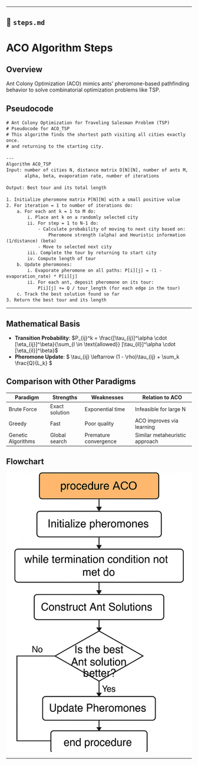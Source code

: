
---

## 📝 `steps.md`

# ACO Algorithm Steps

## Overview
Ant Colony Optimization (ACO) mimics ants' pheromone-based pathfinding behavior to solve combinatorial optimization problems like TSP.

## Pseudocode
```plaintext
# Ant Colony Optimization for Traveling Salesman Problem (TSP)
# Pseudocode for ACO_TSP
# This algorithm finds the shortest path visiting all cities exactly once.
# and returning to the starting city.

---
Algorithm ACO_TSP
Input: number of cities N, distance matrix D[N][N], number of ants M, 
       alpha, beta, evaporation rate, number of iterations

Output: Best tour and its total length

1. Initialize pheromone matrix P[N][N] with a small positive value
2. For iteration = 1 to number of iterations do:
    a. For each ant k = 1 to M do:
        i. Place ant k on a randomly selected city
        ii. For step = 1 to N-1 do:
            - Calculate probability of moving to next city based on:
                Pheromone strength (alpha) and Heuristic information (1/distance) (beta)
            - Move to selected next city
        iii. Complete the tour by returning to start city
        iv. Compute length of tour
    b. Update pheromones:
        i. Evaporate pheromone on all paths: P[i][j] = (1 - evaporation_rate) * P[i][j]
        ii. For each ant, deposit pheromone on its tour:
            P[i][j] += Q / tour_length (for each edge in the tour)
    c. Track the best solution found so far
3. Return the best tour and its length

```
---

## Mathematical Basis
- **Transition Probability**: 
  $P_{ij}^k = \frac{[\tau_{ij}]^\alpha \cdot [\eta_{ij}]^\beta}{\sum_{l \in \text{allowed}} [\tau_{il}]^\alpha \cdot [\eta_{il}]^\beta}$
- **Pheromone Update**: 
  $ \tau_{ij} \leftarrow (1 - \rho)\tau_{ij} + \sum_k \frac{Q}{L_k} $

## Comparison with Other Paradigms
| Paradigm | Strengths | Weaknesses | Relation to ACO |
|---------|-----------|------------|------------------|
| Brute Force | Exact solution | Exponential time | Infeasible for large N |
| Greedy | Fast | Poor quality | ACO improves via learning |
| Genetic Algorithms | Global search | Premature convergence | Similar metaheuristic approach |

## Flowchart

![img.png](img.png)

---